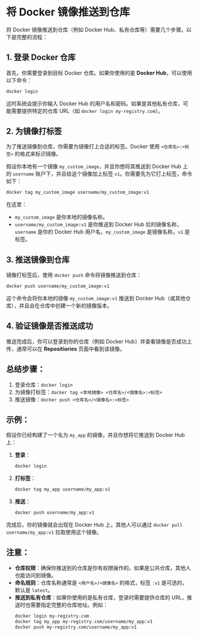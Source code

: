 # 将 Docker 镜像推送到仓库

将 Docker 镜像推送到仓库（例如 Docker Hub、私有仓库等）需要几个步骤。以下是完整的流程：

## 1. 登录 Docker 仓库
首先，你需要登录到目标 Docker 仓库。如果你使用的是 **Docker Hub**，可以使用以下命令：
```bash
docker login
```
这时系统会提示你输入 Docker Hub 的用户名和密码。如果是其他私有仓库，可能需要提供特定的仓库 URL（如 `docker login my-registry.com`）。

## 2. 为镜像打标签
为了推送镜像到仓库，你需要为镜像打上合适的标签。Docker 使用 `<仓库名>:<标签>` 的格式来标识镜像。

假设你本地有一个镜像 `my_custom_image`，并且你想将其推送到 Docker Hub 上的 `username` 账户下，并且给这个镜像加上标签 `v1`。你需要先为它打上标签，命令如下：
```bash
docker tag my_custom_image username/my_custom_image:v1
```
在这里：
- `my_custom_image` 是你本地的镜像名称。
- `username/my_custom_image:v1` 是你推送到 Docker Hub 后的镜像名称，`username` 是你的 Docker Hub 用户名，`my_custom_image` 是镜像名称，`v1` 是标签。

## 3. 推送镜像到仓库
镜像打标签后，使用 `docker push` 命令将镜像推送到仓库：
```bash
docker push username/my_custom_image:v1
```
这个命令会将你本地的镜像 `my_custom_image:v1` 推送到 Docker Hub（或其他仓库），并且会在仓库中创建一个新的镜像版本。

## 4. 验证镜像是否推送成功
推送完成后，你可以登录到你的仓库（例如 Docker Hub）并查看镜像是否成功上传，通常可以在 **Repositiories** 页面中看到该镜像。

## 总结步骤：
1. 登录仓库：`docker login`
2. 为镜像打标签：`docker tag <本地镜像> <仓库名>/<镜像名>:<标签>`
3. 推送镜像：`docker push <仓库名>/<镜像名>:<标签>`

## 示例：
假设你已经构建了一个名为 `my_app` 的镜像，并且你想将它推送到 Docker Hub 上：

1. **登录**：
   ```bash
   docker login
   ```

2. **打标签**：
   ```bash
   docker tag my_app username/my_app:v1
   ```

3. **推送**：
   ```bash
   docker push username/my_app:v1
   ```

完成后，你的镜像就会出现在 Docker Hub 上，其他人可以通过 `docker pull username/my_app:v1` 拉取使用这个镜像。

## 注意：
- **仓库权限**：确保你推送到的仓库是你有权限操作的。如果是公共仓库，其他人也能访问到镜像。
- **命名规则**：仓库名称通常是 `<用户名>/<镜像名>` 的格式，标签 `:v1` 是可选的，默认是 `latest`。
- **推送到私有仓库**：如果你使用的是私有仓库，登录时需要提供仓库的 URL，推送时也需要指定完整的仓库地址。例如：
  ```bash
  docker login my-registry.com
  docker tag my_app my-registry.com/username/my_app:v1
  docker push my-registry.com/username/my_app:v1
  ```
